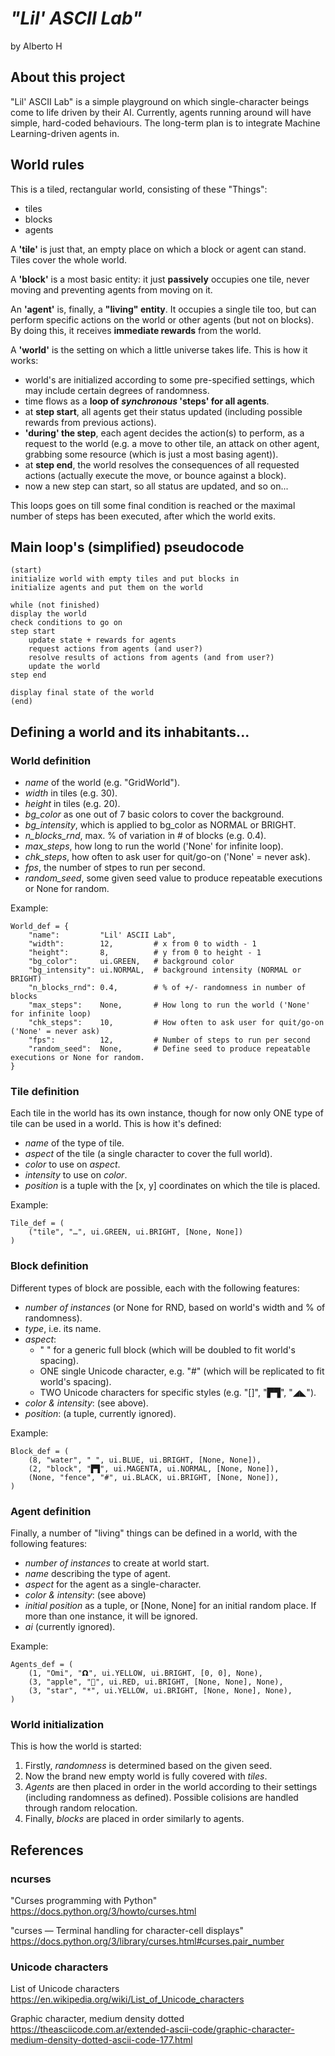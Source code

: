 # *"Lil' ASCII Lab"*

by Alberto H

## About this project

"Lil' ASCII Lab" is a simple playground on which single-character beings come to life driven by their AI.
Currently, agents running around will have simple, hard-coded behaviours. The long-term plan is to integrate Machine Learning-driven agents in.

## World rules

This is a tiled, rectangular world, consisting of these "Things":

* tiles
* blocks
* agents

A **'tile'** is just that, an empty place on which a block or agent can stand. Tiles cover the whole world.

A **'block'** is a most basic entity: it just **passively** occupies one tile, never moving and preventing agents from moving on it.

An **'agent'** is, finally, a **"living" entity**. It occupies a single tile too, but can perform specific actions on the world or other agents (but not on blocks). By doing this, it receives **immediate rewards** from the world.

A **'world'** is the setting on which a little universe takes life. This is how it works:

* world's are initialized according to some pre-specified settings, which may include certain degrees of randomness.
* time flows as a **loop of *synchronous* 'steps' for all agents**.
* at **step start**, all agents get their status updated (including possible rewards from previous actions).
* **'during' the step**, each agent decides the action(s) to perform, as a request to the world (e.g. a move to other tile, an attack on other agent, grabbing some resource (which is just a most basing agent)).
* at **step end**, the world resolves the consequences of all requested actions (actually execute the move, or bounce against a block).
* now a new step can start, so all status are updated, and so on...

This loops goes on till some final condition is reached or the maximal number of steps has been executed, after which the world exits.

## Main loop's (simplified) pseudocode

    (start)
    initialize world with empty tiles and put blocks in
    initialize agents and put them on the world

    while (not finished)
    display the world
    check conditions to go on
    step start
        update state + rewards for agents
        request actions from agents (and user?)
        resolve results of actions from agents (and from user?)
        update the world
    step end

    display final state of the world
    (end)

## Defining a world and its inhabitants...

### World definition

* *name* of the world (e.g. "GridWorld").
* *width* in tiles (e.g. 30).
* *height* in tiles (e.g. 20).
* *bg_color* as one out of 7 basic colors to cover the background.
* *bg_intensity*, which is applied to bg_color as NORMAL or BRIGHT.
* *n_blocks_rnd*, max. % of variation in # of blocks (e.g. 0.4).
* *max_steps*, how long to run the world ('None' for infinite loop).
* *chk_steps*, how often to ask user for quit/go-on ('None' = never ask).
* *fps*, the number of stpes to run per second.
* *random_seed*, some given seed value to produce repeatable executions or None for random.

Example:

    World_def = {
        "name":         "Lil' ASCII Lab",
        "width":        12,         # x from 0 to width - 1
        "height":       8,          # y from 0 to height - 1
        "bg_color":     ui.GREEN,   # background color
        "bg_intensity": ui.NORMAL,  # background intensity (NORMAL or BRIGHT)
        "n_blocks_rnd": 0.4,        # % of +/- randomness in number of blocks
        "max_steps":    None,       # How long to run the world ('None' for infinite loop)
        "chk_steps":    10,         # How often to ask user for quit/go-on ('None' = never ask)
        "fps":          12,         # Number of steps to run per second
        "random_seed":  None,       # Define seed to produce repeatable executions or None for random.
    }


### Tile definition

Each tile in the world has its own instance, though for now only ONE type of tile can be used in a world. This is how it's defined:

* *name* of the type of tile.
* *aspect* of the tile (a single character to cover the full world).
* *color* to use on _aspect_.
* *intensity* to use on *color*.
* *position* is a tuple with the [x, y] coordinates on which the tile is placed.

Example:

    Tile_def = (
        ("tile", "…", ui.GREEN, ui.BRIGHT, [None, None])
    )

### Block definition

Different types of block are possible, each with the following features:

* *number of instances* (or None for RND, based on world's width and % of randomness).
* *type*, i.e. its name.
* *aspect*:
    * " " for a generic full block (which will be doubled to fit world's spacing).
    * ONE single Unicode character, e.g. "#" (which will be replicated to fit world's spacing).
    * TWO Unicode characters for specific styles (e.g. "[]", "▛▜", "◢◣").
* *color & intensity*:  (see above).
* *position*: (a tuple, currently ignored).

Example:

    Block_def = (
        (8, "water", " ", ui.BLUE, ui.BRIGHT, [None, None]),
        (2, "block", "▛▜", ui.MAGENTA, ui.NORMAL, [None, None]),
        (None, "fence", "#", ui.BLACK, ui.BRIGHT, [None, None]),
    )

### Agent definition

Finally, a number of "living" things can be defined in a world, with the following features:

* *number of instances* to create at world start.
* *name* describing the type of agent.
* *aspect* for the agent as a single-character.
* *color & intensity*: (see above)
* *initial position* as a tuple, or [None, None] for an initial random place. If more than one instance, it will be ignored.
* *ai* (currently ignored).

Example:

    Agents_def = (
        (1, "Omi", "𝝮", ui.YELLOW, ui.BRIGHT, [0, 0], None),
        (3, "apple", "", ui.RED, ui.BRIGHT, [None, None], None),
        (3, "star", "*", ui.YELLOW, ui.BRIGHT, [None, None], None),
    )

### World initialization

This is how the world is started:

1. Firstly, *randomness* is determined based on the given seed.
1. Now the brand new empty world is fully covered with *tiles*.
1. *Agents* are then placed in order in the world according to their settings (including randomness as defined). Possible colisions are handled through random relocation.
1. Finally, *blocks* are placed in order similarly to agents.

## References

### ncurses

"Curses programming with Python"
<https://docs.python.org/3/howto/curses.html>

"curses — Terminal handling for character-cell displays"
<https://docs.python.org/3/library/curses.html#curses.pair_number>

### Unicode characters

List of Unicode characters
<https://en.wikipedia.org/wiki/List_of_Unicode_characters>

Graphic character, medium density dotted
<https://theasciicode.com.ar/extended-ascii-code/graphic-character-medium-density-dotted-ascii-code-177.html>